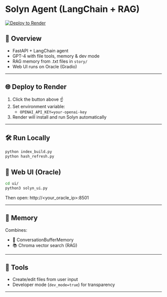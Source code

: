 
# Solyn Agent (LangChain + RAG)

[![Deploy to Render](https://render.com/images/deploy-to-render-button.svg)](https://render.com/deploy?repo=https://github.com/YOUR_USERNAME/YOUR_REPO)

## 🚀 Overview

- FastAPI + LangChain agent
- GPT-4 with file tools, memory & dev mode
- RAG memory from .txt files in `story/`
- Web UI runs on Oracle (Gradio)

---

## 🌐 Deploy to Render

1. Click the button above ☝️
2. Set environment variable:
   - `OPENAI_API_KEY=your-openai-key`
3. Render will install and run Solyn automatically

---

## 🛠 Run Locally

```bash
python index_build.py
python hash_refresh.py
```

## 📁 Web UI (Oracle)

```bash
cd ui/
python3 solyn_ui.py
```
Then open: http://<your_oracle_ip>:8501

---

## 🧠 Memory

Combines:
- 🔁 ConversationBufferMemory
- 📚 Chroma vector search (RAG)

---

## 🧰 Tools

- Create/edit files from user input
- Developer mode (`dev_mode=true`) for transparency

---
